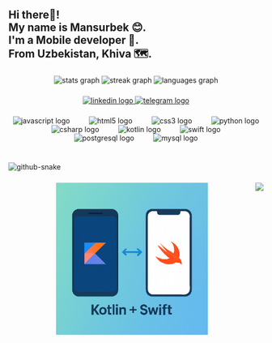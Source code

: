 <h2 align="left">Hi there👋! <br>My name is Mansurbek 😊.<br>I'm a Mobile developer 📱. <br>From Uzbekistan, Khiva 🗺️.</h2>

###

<div align="center">
  <img src="https://github-readme-stats.vercel.app/api?username=Madirimov411&hide_title=false&hide_rank=false&show_icons=true&include_all_commits=true&count_private=true&disable_animations=false&theme=dracula&locale=en&hide_border=true" height="180" alt="stats graph"  />
  <img src="https://streak-stats.demolab.com?user=Madirimov411&locale=en&mode=daily&theme=dracula&hide_border=true&border_radius=5" height="180" alt="streak graph"  />
  <img src="https://github-readme-stats.vercel.app/api/top-langs?username=Madirimov411&locale=en&hide_title=false&layout=compact&card_width=320&langs_count=5&theme=dracula&hide_border=true" height="180" alt="languages graph"  />
</div>

###

<div align="center">
  <a href="https://www.linkedin.com/in/madirimov-mansurbek/" target="_blank">
    <img src="https://raw.githubusercontent.com/maurodesouza/profile-readme-generator/master/src/assets/icons/social/linkedin/default.svg" width="50" height="45" alt="linkedin logo"  />
  </a>
  <a href="https://t.me/madirimov_411" target="_blank">
    <img src="https://raw.githubusercontent.com/maurodesouza/profile-readme-generator/master/src/assets/icons/social/telegram/default.svg" width="50" height="45" alt="telegram logo"  />
  </a>
</div>

###

<div align="center">
  <img src="https://cdn.jsdelivr.net/gh/devicons/devicon/icons/javascript/javascript-original.svg" height="35" alt="javascript logo"  />
  <img width="30" />
  <img src="https://cdn.jsdelivr.net/gh/devicons/devicon/icons/html5/html5-original.svg" height="35" alt="html5 logo"  />
  <img width="30" />
  <img src="https://cdn.jsdelivr.net/gh/devicons/devicon/icons/css3/css3-original.svg" height="35" alt="css3 logo"  />
  <img width="30" />
  <img src="https://cdn.jsdelivr.net/gh/devicons/devicon/icons/python/python-original.svg" height="35" alt="python logo"  />
  <img width="30" />
  <img src="https://cdn.jsdelivr.net/gh/devicons/devicon/icons/csharp/csharp-original.svg" height="35" alt="csharp logo"  />
  <img width="30" />
  <img src="https://cdn.jsdelivr.net/gh/devicons/devicon/icons/kotlin/kotlin-original.svg" height="35" alt="kotlin logo"  />
  <img width="30" />
  <img src="https://cdn.jsdelivr.net/gh/devicons/devicon/icons/swift/swift-original.svg" height="35" alt="swift logo"  />
  <img width="30" />
  <img src="https://cdn.jsdelivr.net/gh/devicons/devicon/icons/postgresql/postgresql-original.svg" height="35" alt="postgresql logo"  />
  <img width="30" />
  <img src="https://cdn.jsdelivr.net/gh/devicons/devicon/icons/mysql/mysql-original.svg" height="35" alt="mysql logo"  />
</div>

###

<br clear="both">

<picture>
  <source media="(prefers-color-scheme: dark)" srcset="https://raw.githubusercontent.com/tobiasmeyhoefer/tobiasmeyhoefer/output/github-snake-dark.svg" />
  <source media="(prefers-color-scheme: light)" srcset="https://raw.githubusercontent.com/tobiasmeyhoefer/tobiasmeyhoefer/output/github-snake.svg" />
  <img alt="github-snake" src="https://raw.githubusercontent.com/tobiasmeyhoefer/tobiasmeyhoefer/output/github-snake.svg" />
</picture>

###

<img align="right" src="https://profile-counter.glitch.me/Madirimov411/count.svg?"  />

###

<div align="center">
  <img height="300" src="https://raw.githubusercontent.com/Madirimov411/MenuRasmlari/refs/heads/main/ChatGPT%20Image%20May%2024%2C%202025%2C%2001_28_15%20PM.png"  />
</div>

###
